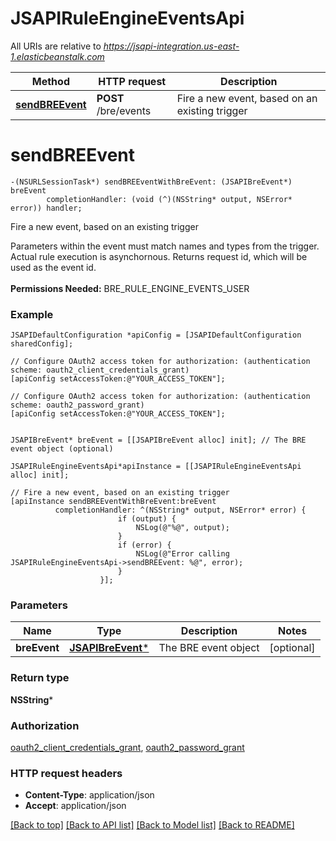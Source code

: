 # JSAPIRuleEngineEventsApi

All URIs are relative to *https://jsapi-integration.us-east-1.elasticbeanstalk.com*

Method | HTTP request | Description
------------- | ------------- | -------------
[**sendBREEvent**](JSAPIRuleEngineEventsApi.md#sendbreevent) | **POST** /bre/events | Fire a new event, based on an existing trigger


# **sendBREEvent**
```objc
-(NSURLSessionTask*) sendBREEventWithBreEvent: (JSAPIBreEvent*) breEvent
        completionHandler: (void (^)(NSString* output, NSError* error)) handler;
```

Fire a new event, based on an existing trigger

Parameters within the event must match names and types from the trigger. Actual rule execution is asynchornous.  Returns request id, which will be used as the event id. <br><br><b>Permissions Needed:</b> BRE_RULE_ENGINE_EVENTS_USER

### Example 
```objc
JSAPIDefaultConfiguration *apiConfig = [JSAPIDefaultConfiguration sharedConfig];

// Configure OAuth2 access token for authorization: (authentication scheme: oauth2_client_credentials_grant)
[apiConfig setAccessToken:@"YOUR_ACCESS_TOKEN"];

// Configure OAuth2 access token for authorization: (authentication scheme: oauth2_password_grant)
[apiConfig setAccessToken:@"YOUR_ACCESS_TOKEN"];


JSAPIBreEvent* breEvent = [[JSAPIBreEvent alloc] init]; // The BRE event object (optional)

JSAPIRuleEngineEventsApi*apiInstance = [[JSAPIRuleEngineEventsApi alloc] init];

// Fire a new event, based on an existing trigger
[apiInstance sendBREEventWithBreEvent:breEvent
          completionHandler: ^(NSString* output, NSError* error) {
                        if (output) {
                            NSLog(@"%@", output);
                        }
                        if (error) {
                            NSLog(@"Error calling JSAPIRuleEngineEventsApi->sendBREEvent: %@", error);
                        }
                    }];
```

### Parameters

Name | Type | Description  | Notes
------------- | ------------- | ------------- | -------------
 **breEvent** | [**JSAPIBreEvent***](JSAPIBreEvent.md)| The BRE event object | [optional] 

### Return type

**NSString***

### Authorization

[oauth2_client_credentials_grant](../README.md#oauth2_client_credentials_grant), [oauth2_password_grant](../README.md#oauth2_password_grant)

### HTTP request headers

 - **Content-Type**: application/json
 - **Accept**: application/json

[[Back to top]](#) [[Back to API list]](../README.md#documentation-for-api-endpoints) [[Back to Model list]](../README.md#documentation-for-models) [[Back to README]](../README.md)

